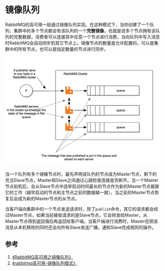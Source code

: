 # 镜像队列

RabbitMQ的高可用一般通过镜像队列实现。在这种模式下，当你创建了一个队列，集群中的多个节点都会有该队列的一个**完整镜像**，也就是说多个节点拥有该队列的完整数据，消费者可以连接其中任意一个节点进行消费，当向队列中写入消息时RabbitMQ会自动同步到其它节点上。镜像节点的数量是允许配置的，可以是集群中的所有节点，也可以是指定数量的节点进行同步。

![](resources/mirrored_queue_1.jpg)

当一个队列有多个镜像节点时，最先声明该队列的节点成为Master节点，剩下的充当Slave节点，Master和Slave之间通过心跳检查连接是否断开。当一个Master节点宕机后，会从Slave节点中选举启动时间最长的节点作为新的Master节点接替它的工作（越早启动的节点和主节点之前的数据越一致），当之前的Master节点恢复后会成为新的Master节点的从节点。

当客户端向集群中的一个节点发送请求时，除了`publish`命令，其它的请求都会经过Master节点，如果当前接收请求的是Slave节点，它会转发给Master，从Master节点得到返回值后再返回给客户端。当客户端进行消费时，Master在把该消息从本机移除的同时还会向所有Slave发送广播，通知Slave完成相同的操作。

## 参考

1. [《RabbitMQ高可用之镜像队列》](https://juejin.im/post/5c2712afe51d45778a5ca4cd)
2. [《rabbitmq高可用-镜像队列模式》](https://www.opsdev.cn/post/rabbitmq-ha-mirror.html)
